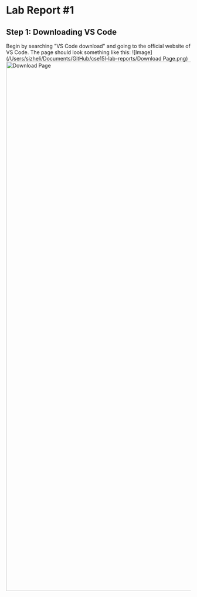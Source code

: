 # Lab Report #1
## Step 1: Downloading VS Code
Begin by searching "VS Code download" and going to the official website of VS Code. The page should look something like this:
![Image](/Users/sizheli/Documents/GitHub/cse15l-lab-reports/Download Page.png)<img width="1440" alt="Download Page" src="https://user-images.githubusercontent.com/88351496/149556988-ee78d29c-41f3-44bd-b514-28731671f401.png">
